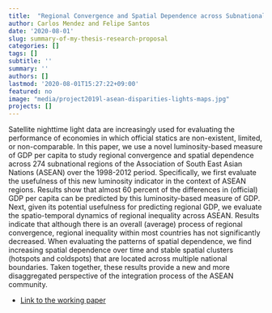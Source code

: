 ```yaml
---
title:  "Regional Convergence and Spatial Dependence across Subnational Regions of ASEAN: Evidence from Satellite Nighttime Light Data"
author: Carlos Mendez and Felipe Santos
date: '2020-08-01'
slug: summary-of-my-thesis-research-proposal
categories: []
tags: []
subtitle: ''
summary: ''
authors: []
lastmod: '2020-08-01T15:27:22+09:00'
featured: no
image: "media/project2019l-asean-disparities-lights-maps.jpg"
projects: []
---
```



Satellite nighttime light data are increasingly used for evaluating the performance of economies in which official statics are non-existent, limited, or non-comparable. In this paper, we use a novel luminosity-based measure of GDP per capita to study regional convergence and spatial dependence across 274 subnational regions of the Association of South East Asian Nations (ASEAN) over the 1998-2012 period. Specifically, we first evaluate the usefulness of this new luminosity indicator in the context of ASEAN regions. Results show that almost 60 percent of the differences in (official) GDP per capita can be predicted by this luminosity-based measure of GDP. Next, given its potential usefulness for predicting regional GDP, we evaluate the spatio-temporal dynamics of regional inequality across ASEAN. Results indicate that although there is an overall (average) process of regional convergence, regional inequality within most countries has not significantly decreased. When evaluating the patterns of spatial dependence, we find increasing spatial dependence over time and stable spatial clusters (hotspots and coldspots) that are located across multiple national boundaries. Taken together, these results provide a new and more disaggregated perspective of the integration process of the ASEAN community.


- [Link to the working paper](https://carlos-mendez.rbind.io/pdf/manuscript-project2019L.pdf)
